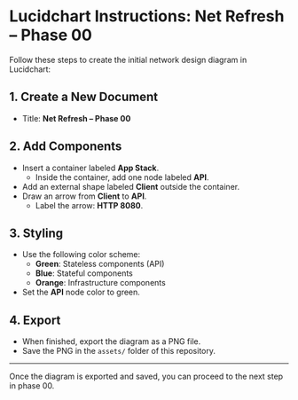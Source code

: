 # Lucidchart Instructions: Net Refresh – Phase 00

Follow these steps to create the initial network design diagram in Lucidchart:

## 1. Create a New Document

- Title: **Net Refresh – Phase 00**

## 2. Add Components

- Insert a container labeled **App Stack**.
  - Inside the container, add one node labeled **API**.
- Add an external shape labeled **Client** outside the container.
- Draw an arrow from **Client** to **API**.
  - Label the arrow: **HTTP 8080**.

## 3. Styling

- Use the following color scheme:
  - **Green**: Stateless components (API)
  - **Blue**: Stateful components
  - **Orange**: Infrastructure components
- Set the **API** node color to green.

## 4. Export

- When finished, export the diagram as a PNG file.
- Save the PNG in the `assets/` folder of this repository.

---

Once the diagram is exported and saved, you can proceed to the next step in phase 00.
